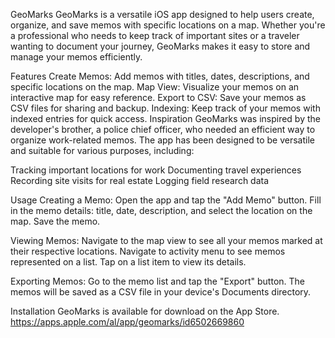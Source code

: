 GeoMarks
GeoMarks is a versatile iOS app designed to help users create, organize, and save memos with specific locations on a map. Whether you're a professional who needs to keep track of important sites or a traveler wanting to document your journey, GeoMarks makes it easy to store and manage your memos efficiently.

Features
Create Memos: Add memos with titles, dates, descriptions, and specific locations on the map.
Map View: Visualize your memos on an interactive map for easy reference.
Export to CSV: Save your memos as CSV files for sharing and backup.
Indexing: Keep track of your memos with indexed entries for quick access.
Inspiration
GeoMarks was inspired by the developer's brother, a police chief officer, who needed an efficient way to organize work-related memos. The app has been designed to be versatile and suitable for various purposes, including:

Tracking important locations for work
Documenting travel experiences
Recording site visits for real estate
Logging field research data

Usage
Creating a Memo:
Open the app and tap the "Add Memo" button.
Fill in the memo details: title, date, description, and select the location on the map.
Save the memo.

Viewing Memos:
Navigate to the map view to see all your memos marked at their respective locations.
Navigate to activity menu to see memos represented on a list. Tap on a list item to view its details.

Exporting Memos:
Go to the memo list and tap the "Export" button.
The memos will be saved as a CSV file in your device's Documents directory.

Installation
GeoMarks is available for download on the App Store. https://apps.apple.com/al/app/geomarks/id6502669860


